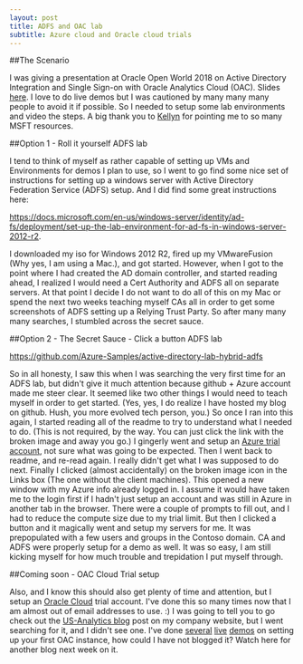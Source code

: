 ```yaml
---
layout: post
title: ADFS and OAC lab
subtitle: Azure cloud and Oracle cloud trials
---
```


##The Scenario

I was giving a presentation at Oracle Open World 2018 on Active Directory Integration and Single Sign-on with Oracle Analytics Cloud (OAC). Slides [here](https://www.slideshare.net/secret/qERdzGtv9SZTpj). I love to do live demos but I was cautioned by many many many people to avoid it if possible. So I needed to setup some lab environments and video the steps. A big thank you to [Kellyn](https://twitter.com/DBAKevlar) for pointing me to so many MSFT resources.

##Option 1 - Roll it yourself ADFS lab

I tend to think of myself as rather capable of setting up VMs and Environments for demos I plan to use, so I went to go find some nice set of instructions for setting up a windows server with Active Directory Federation Service (ADFS) setup. And I did find some great instructions here:

https://docs.microsoft.com/en-us/windows-server/identity/ad-fs/deployment/set-up-the-lab-environment-for-ad-fs-in-windows-server-2012-r2.

I downloaded my iso for Windows 2012 R2, fired up my VMwareFusion (Why yes, I am using a Mac.), and got started. However, when I got to the point where I had created the AD domain controller, and started reading ahead, I realized I would need a Cert Authority and ADFS all on separate servers. At that point I decide I do not want to do all of this on my Mac or spend the next two weeks teaching myself CAs all in order to get some screenshots of ADFS setting up a Relying Trust Party. So after many many many searches, I stumbled across the secret sauce.

##Option 2 - The Secret Sauce - Click a button ADFS lab

https://github.com/Azure-Samples/active-directory-lab-hybrid-adfs

So in all honesty, I saw this when I was searching the very first time for an ADFS lab, but didn't give it much attention because github + Azure account made me steer clear. It seemed like two other things I would need to teach myself in order to get started. (Yes, yes, I do realize I have hosted my blog on github. Hush, you more evolved tech person, you.) So once I ran into this again, I started reading all of the readme to try to understand what I needed to do. (This is not required, by the way. You can just click the link with the broken image and away you go.) I gingerly went and setup an [Azure trial account](https://azure.microsoft.com/en-us/free/), not sure what was going to be expected. Then I went back to readme, and re-read again. I really didn't get what I was supposed to do next. Finally I clicked (almost accidentally) on the broken image icon in the Links box (The one without the client machines). This opened a new window with my Azure info already logged in. I assume it would have taken me to the login first if I hadn't just setup an account and was still in Azure in another tab in the browser. There were a couple of prompts to fill out, and I had to reduce the compute size due to my trial limit. But then I clicked a button and it magically went and setup my servers for me. It was prepopulated with a few users and groups in the Contoso domain. CA and ADFS were properly setup for a demo as well. It was so easy, I am still kicking myself for how much trouble and trepidation I put myself through.

##Coming soon - OAC Cloud Trial setup

Also, and I know this should also get plenty of time and attention, but I setup an [Oracle Cloud](https://myservices.us.oraclecloud.com/mycloud/signup) trial account. I've done this so many times now that I am almost out of email addresses to use. :) I was going to tell you to go check out the [US-Analytics blog](https://www.us-analytics.com/hyperionblog) post on my company website, but I went searching for it, and I didn't see one. I've done [several](https://stxhug.org/) [live](http://coug.us/2018-06-26-chicago-oracle-users-group-meeting-sponsored-by-quest/) [demos](https://www.meetup.com/ODTUGers/events/250377840/) on setting up your first OAC instance, how could I have not blogged it? Watch here for another blog next week on it.